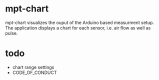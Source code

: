 # mpt-chart

mpt-chart visualizes the ouput of the Arduino based measurment setup. The application displays a chart for each sensor, i.e. air flow as well as pulse.

# todo
- chart range settings
- CODE_OF_CONDUCT
